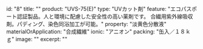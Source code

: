 id: "8"
title: ""
product: "UVS-75(E)"
type: "UVカット剤"
feature: "エコパスポート認証製品。人と環境に配慮した安全性の高い薬剤です。
合繊用紫外線吸収剤。パディング、染色同浴加工が可能。"
property: "淡黄色分散液"
materialOrApplication: "合成繊維"
ionic: "アニオン"
packing: "缶入／１８ｋｇ"
image: ""
excerpt: ""